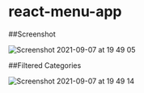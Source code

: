 # react-menu-app

##Screenshot

![Screenshot 2021-09-07 at 19 49 05](https://user-images.githubusercontent.com/40551978/132424133-690a6228-ee1d-4792-a264-afc7730a1c5a.png)

##Filtered Categories

![Screenshot 2021-09-07 at 19 49 14](https://user-images.githubusercontent.com/40551978/132424126-3f0eab3a-0bdd-43ce-9ac5-2348394b34f1.png)

